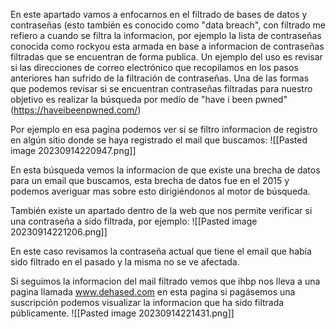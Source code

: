 En este apartado vamos a enfocarnos en el filtrado de bases de datos y contraseñas (esto también es conocido como "data breach", con filtrado me refiero a cuando se filtra la informacion, por ejemplo la lista de contraseñas conocida como rockyou esta armada en base a informacion de contraseñas filtradas que se encuentran de forma publica.
Un ejemplo del uso es revisar si las direcciones de correo electrónico que recopilamos en los pasos anteriores han sufrido de la filtración de contraseñas. 
Una de las formas que podemos revisar si se encuentran contraseñas filtradas para nuestro objetivo es realizar la búsqueda por medio de "have i been pwned" (https://haveibeenpwned.com/)

Por ejemplo en esa pagina podemos ver si se filtro informacion de registro en algún sitio donde se haya registrado el mail que buscamos:
![[Pasted image 20230914220947.png]]

En esta búsqueda vemos la informacion de que existe una brecha de datos para un email que buscamos, esta brecha de datos fue en el 2015 y podemos averiguar mas sobre esto dirigiéndonos al motor de búsqueda.

También existe un apartado dentro de la web que nos permite verificar si una contraseña a sido filtrada, por ejemplo:
![[Pasted image 20230914221206.png]]

En este caso revisamos la contraseña actual que tiene el email que había sido filtrado en el pasado y la misma no se ve afectada.


Si seguimos la informacion del mail filtrado vemos que ihbp nos lleva a una pagina llamada www.dehased.com en esta pagina si pagásemos una suscripción podemos visualizar la informacion que ha sido filtrada públicamente. 
![[Pasted image 20230914221431.png]]